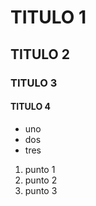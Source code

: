 # TITULO 1
## TITULO 2
### TITULO 3
#### TITULO 4

* uno
* dos
* tres

1. punto 1
2. punto 2
3. punto 3
